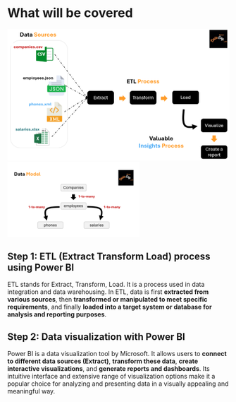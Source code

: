 # What will be covered

<img src="./Images/etl_process.png" width="550px" />
<img src="./Images/data_model.png" width="300px" />

## Step 1: ETL (Extract Transform Load) process using Power BI

ETL stands for Extract, Transform, Load. It is a process used in data integration and data warehousing. In ETL, data is first **extracted from various sources**, then **transformed or manipulated to meet specific requirements**, and finally **loaded into a target system or database for analysis and reporting purposes**.

## Step 2: Data visualization with Power BI

Power BI is a data visualization tool by Microsoft. It allows users to **connect to different data sources (Extract)**, **transform these data**, **create interactive visualizations**, and **generate reports and dashboards**. Its intuitive interface and extensive range of visualization options make it a popular choice for analyzing and presenting data in a visually appealing and meaningful way.


